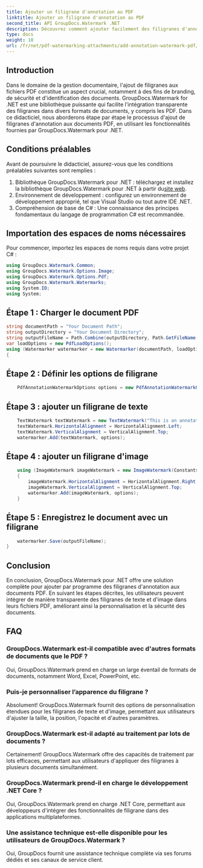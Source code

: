 ```yaml
---
title: Ajouter un filigrane d'annotation au PDF
linktitle: Ajouter un filigrane d'annotation au PDF
second_title: API GroupDocs.Watermark .NET
description: Découvrez comment ajouter facilement des filigranes d'annotation aux documents PDF à l'aide de GroupDocs.Watermark for .NET. Améliorez facilement l’image de marque et la sécurité des documents.
type: docs
weight: 10
url: /fr/net/pdf-watermarking-attachments/add-annotation-watermark-pdf/
---
```

## Introduction
Dans le domaine de la gestion documentaire, l'ajout de filigranes aux fichiers PDF constitue un aspect crucial, notamment à des fins de branding, de sécurité et d'identification des documents. GroupDocs.Watermark for .NET est une bibliothèque puissante qui facilite l'intégration transparente des filigranes dans divers formats de documents, y compris les PDF. Dans ce didacticiel, nous aborderons étape par étape le processus d'ajout de filigranes d'annotation aux documents PDF, en utilisant les fonctionnalités fournies par GroupDocs.Watermark pour .NET.
## Conditions préalables
Avant de poursuivre le didacticiel, assurez-vous que les conditions préalables suivantes sont remplies :
1.  Bibliothèque GroupDocs.Watermark pour .NET : téléchargez et installez la bibliothèque GroupDocs.Watermark pour .NET à partir du[site web](https://releases.groupdocs.com/Watermark/net/).
2. Environnement de développement : configurez un environnement de développement approprié, tel que Visual Studio ou tout autre IDE .NET.
3. Compréhension de base de C# : Une connaissance des principes fondamentaux du langage de programmation C# est recommandée.

## Importation des espaces de noms nécessaires
Pour commencer, importez les espaces de noms requis dans votre projet C# :
```csharp
using GroupDocs.Watermark.Common;
using GroupDocs.Watermark.Options.Image;
using GroupDocs.Watermark.Options.Pdf;
using GroupDocs.Watermark.Watermarks;
using System.IO;
using System;
```
## Étape 1 : Charger le document PDF
```csharp
string documentPath = "Your Document Path";
string outputDirectory = "Your Document Directory";
string outputFileName = Path.Combine(outputDirectory, Path.GetFileName(documentPath));
var loadOptions = new PdfLoadOptions();
using (Watermarker watermarker = new Watermarker(documentPath, loadOptions))
{
```
## Étape 2 : Définir les options de filigrane
```csharp
	PdfAnnotationWatermarkOptions options = new PdfAnnotationWatermarkOptions();
```
## Étape 3 : ajouter un filigrane de texte
```csharp
	TextWatermark textWatermark = new TextWatermark("This is an annotation watermark", new Font("Arial", 8));
	textWatermark.HorizontalAlignment = HorizontalAlignment.Left;
	textWatermark.VerticalAlignment = VerticalAlignment.Top;
	watermarker.Add(textWatermark, options);
```
## Étape 4 : ajouter un filigrane d'image
```csharp
	using (ImageWatermark imageWatermark = new ImageWatermark(Constants.ProtectJpg))
	{
		imageWatermark.HorizontalAlignment = HorizontalAlignment.Right;
		imageWatermark.VerticalAlignment = VerticalAlignment.Top;
		watermarker.Add(imageWatermark, options);
	}
```
## Étape 5 : Enregistrez le document avec un filigrane
```csharp
	watermarker.Save(outputFileName);
}
```

## Conclusion
En conclusion, GroupDocs.Watermark pour .NET offre une solution complète pour ajouter par programme des filigranes d'annotation aux documents PDF. En suivant les étapes décrites, les utilisateurs peuvent intégrer de manière transparente des filigranes de texte et d'image dans leurs fichiers PDF, améliorant ainsi la personnalisation et la sécurité des documents.
## FAQ
### GroupDocs.Watermark est-il compatible avec d'autres formats de documents que le PDF ?
Oui, GroupDocs.Watermark prend en charge un large éventail de formats de documents, notamment Word, Excel, PowerPoint, etc.
### Puis-je personnaliser l’apparence du filigrane ?
Absolument! GroupDocs.Watermark fournit des options de personnalisation étendues pour les filigranes de texte et d'image, permettant aux utilisateurs d'ajuster la taille, la position, l'opacité et d'autres paramètres.
### GroupDocs.Watermark est-il adapté au traitement par lots de documents ?
Certainement! GroupDocs.Watermark offre des capacités de traitement par lots efficaces, permettant aux utilisateurs d'appliquer des filigranes à plusieurs documents simultanément.
### GroupDocs.Watermark prend-il en charge le développement .NET Core ?
Oui, GroupDocs.Watermark prend en charge .NET Core, permettant aux développeurs d'intégrer des fonctionnalités de filigrane dans des applications multiplateformes.
### Une assistance technique est-elle disponible pour les utilisateurs de GroupDocs.Watermark ?
Oui, GroupDocs fournit une assistance technique complète via ses forums dédiés et ses canaux de service client.
